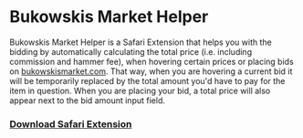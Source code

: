 # Bukowskis Market Helper

Bukowskis Market Helper is a Safari Extension that helps you with the bidding by automatically calculating the total price (i.e. including commission and hammer fee), when hovering certain prices or placing bids on [bukowskismarket.com](http://www.bukowskismarket.com). That way, when you are hovering a current bid it will be temporarily replaced by the total amount you'd have to pay for the item in question. When you are placing your bid, a total price will also appear next to the bid amount input field.

### [Download Safari Extension](http://dessibelle.github.io/bukowskis-market-helper/download/Bukowskis-Market-Helper.safariextz)
